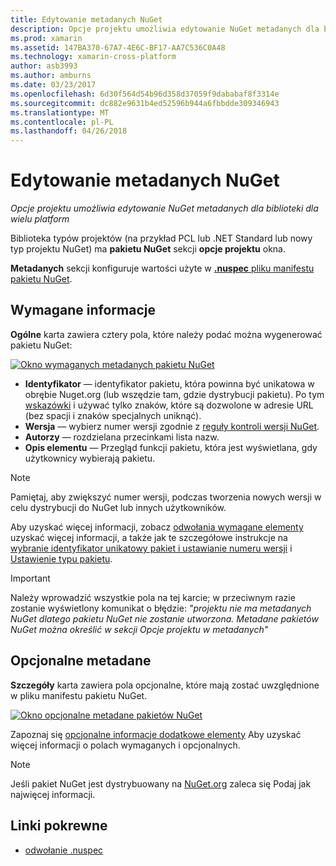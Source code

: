 ```yaml
---
title: Edytowanie metadanych NuGet
description: Opcje projektu umożliwia edytowanie NuGet metadanych dla biblioteki dla wielu platform
ms.prod: xamarin
ms.assetid: 147BA370-67A7-4E6C-BF17-AA7C536C0A48
ms.technology: xamarin-cross-platform
author: asb3993
ms.author: amburns
ms.date: 03/23/2017
ms.openlocfilehash: 6d30f564d54b96d358d37059f9dababaf8f3314e
ms.sourcegitcommit: dc882e9631b4ed52596b944a6fbbdde309346943
ms.translationtype: MT
ms.contentlocale: pl-PL
ms.lasthandoff: 04/26/2018
---
```

# <a name="editing-nuget-metadata"></a>Edytowanie metadanych NuGet

_Opcje projektu umożliwia edytowanie NuGet metadanych dla biblioteki dla wielu platform_

Biblioteka typów projektów (na przykład PCL lub .NET Standard lub nowy typ projektu NuGet) ma **pakietu NuGet** sekcji **opcje projektu** okna.

**Metadanych** sekcji konfiguruje wartości użyte w [ **.nuspec** pliku manifestu pakietu NuGet](https://docs.microsoft.com/nuget/create-packages/creating-a-package#the-role-and-structure-of-the-nuspec-file).

## <a name="required-information"></a>Wymagane informacje

**Ogólne** karta zawiera cztery pola, które należy podać można wygenerować pakietu NuGet:

[![](metadata-images/metadata-general-sml.png "Okno wymaganych metadanych pakietu NuGet")](metadata-images/metadata-general.png#lightbox)

- **Identyfikator** — identyfikator pakietu, która powinna być unikatowa w obrębie Nuget.org (lub wszędzie tam, gdzie dystrybucji pakietu). Po tym [wskazówki](https://docs.microsoft.com/nuget/create-packages/creating-a-package#choosing-a-unique-package-identifier-and-setting-the-version-number) i używać tylko znaków, które są dozwolone w adresie URL (bez spacji i znaków specjalnych uniknąć).
- **Wersja** — wybierz numer wersji zgodnie z [reguły kontroli wersji NuGet](https://docs.microsoft.com/nuget/create-packages/dependency-versions).
- **Autorzy** — rozdzielana przecinkami lista nazw.
- **Opis elementu** — Przegląd funkcji pakietu, która jest wyświetlana, gdy użytkownicy wybierają pakietu.

> [!NOTE]
> Pamiętaj, aby zwiększyć numer wersji, podczas tworzenia nowych wersji w celu dystrybucji do NuGet lub innych użytkowników.

Aby uzyskać więcej informacji, zobacz [odwołania wymagane elementy](https://docs.microsoft.com/nuget/schema/nuspec#required-metadata-elements) uzyskać więcej informacji, a także jak te szczegółowe instrukcje na [wybranie identyfikator unikatowy pakiet i ustawianie numeru wersji](https://docs.microsoft.com/nuget/create-packages/creating-a-package#choosing-a-unique-package-identifier-and-setting-the-version-number) i [ Ustawienie typu pakietu](https://docs.microsoft.com/nuget/create-packages/creating-a-package#setting-a-package-type).

> [!IMPORTANT]
> Należy wprowadzić wszystkie pola na tej karcie; w przeciwnym razie zostanie wyświetlony komunikat o błędzie: _"projektu nie ma metadanych NuGet dlatego pakietu NuGet nie zostanie utworzona. Metadane pakietów NuGet można określić w sekcji Opcje projektu w metadanych"_

## <a name="optional-metadata"></a>Opcjonalne metadane

**Szczegóły** karta zawiera pola opcjonalne, które mają zostać uwzględnione w pliku manifestu pakietu NuGet.

[![](metadata-images/metadata-detail-sml.png "Okno opcjonalne metadane pakietów NuGet")](metadata-images/metadata-detail.png#lightbox)

Zapoznaj się [opcjonalne informacje dodatkowe elementy](https://docs.microsoft.com/nuget/schema/nuspec#optional-metadata-elements) Aby uzyskać więcej informacji o polach wymaganych i opcjonalnych.

> [!NOTE]
> Jeśli pakiet NuGet jest dystrybuowany na [NuGet.org](https://www.nuget.org) zaleca się Podaj jak najwięcej informacji.


## <a name="related-links"></a>Linki pokrewne

- [odwołanie .nuspec](https://docs.microsoft.com/nuget/schema/nuspec#general-form-and-schema)
